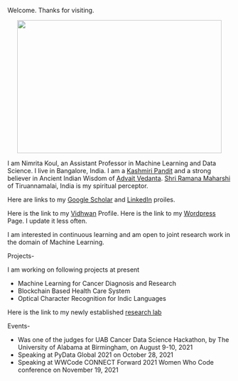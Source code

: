Welcome. Thanks for visiting. 


<p align="center">
  <img width="460" height="300" src="https://abrainyquote.com/wp-content/uploads/2020/03/winter.jpg">
</p>


I am Nimrita Koul, an Assistant Professor in Machine Learning and Data Science. I live in Bangalore, India.
I am a [Kashmiri Pandit](https://en.wikipedia.org/wiki/Exodus_of_Kashmiri_Hindus) and a strong believer in Ancient Indian Wisdom of [Advait Vedanta](https://www.advaita-vedanta.org/avhp/). [Shri Ramana Maharshi](https://www.sriramanamaharshi.org/) of Tiruannamalai, India is my spiritual perceptor.

Here are links to my [Google Scholar](https://scholar.google.co.in/citations?user=lD_Ce2gAAAAJ&hl=en) and [LinkedIn](https://www.linkedin.com/in/nimritakoul/) proiles.

Here is the link to my [Vidhwan](https://vidwan.inflibnet.ac.in/profile/115748) Profile.
Here is the link to my [Wordpress](https://wordpress.com/stats/day/nimritakoulblog.wordpress.com) Page. I update it less often.

I am interested in continuous learning and am open to joint research work in the domain of Machine Learning. 

Projects-

I am working on following projects at present

- Machine Learning for Cancer Diagnosis and Research
- Blockchain Based Health Care System
- Optical Character Recognition for Indic Languages 

Here is the link to my newly established [research lab](nimritakoul.github.io)

Events-
- Was one of the judges for UAB Cancer Data Science Hackathon, by The University of Alabama at Birmingham, on August 9-10, 2021
- Speaking at PyData Global 2021 on October 28, 2021
- Speaking at WWCode CONNECT Forward 2021 Women Who Code conference on November 19, 2021
